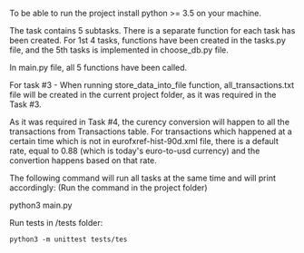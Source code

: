 

To be able to run the project install python >= 3.5 on your machine.

The task contains 5 subtasks. There is a separate function for each task has been created. 
For 1st 4 tasks, functions have been created in the tasks.py file, and the 5th tasks is implemented in choose_db.py file. 

In main.py file, all 5 functions have been called. 

For task #3 - When running store_data_into_file function, all_transactions.txt file will be created in the current project folder, as it was required in the Task #3. 


As it was required in Task #4, the curency conversion will happen to all the transactions from Transactions table. For transactions which happened at a certain time which is not in eurofxref-hist-90d.xml file, there is a default rate, equal to 0.88 (which is today's euro-to-usd currency) and the convertion happens based on that rate. 




The following command will run all tasks at the same time and will print accordingly: (Run the command in the project folder)

python3 main.py

Run tests in /tests folder:

    python3 -m unittest tests/tes